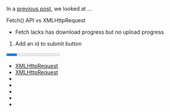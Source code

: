 
In a [previous post](#), we looked at ...

Fetch() API vs XMLHttpRequest
 - Fetch lacks has download progress but no upload progress

1. Add an id to submit button

<progress></progress>

- [XMLHttpRequest](https://javascript.info/xmlhttprequest)
- [XMLHttpRequest](https://xhr.spec.whatwg.org/#states)
- []()
- []()
- []()
- []()
- []()

